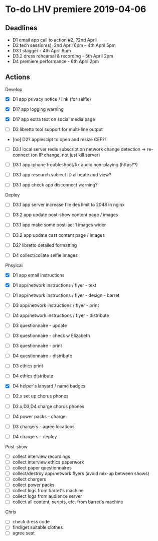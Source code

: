 # To-do LHV premiere 2019-04-06

## Deadlines

- D1 email app call to action #2, ?2nd April
- D2 tech session(s), 2nd April 6pm - 4th April 5pm
- D3.1 stagger - 4th April 6pm
- D3.2 dress rehearsal & recording - 5th April 2pm
- D4 premiere performance - 6th April 2pm

## Actions

Develop

- [x] D1 app privacy notice / link (for selfie)
- [x] D1? app logging warning
- [x] D1? app extra text on social media page 

- [ ] D2 libretto tool support for multi-line output

- [no] D2? applescipt to open and resize CEF?!

- [ ] D3.1 local server redis subscription network change detection -> re-connect (on IP change, not just kill server)

- [ ] D3.1 app iphone troubleshoot/fix audio non-playing (https??)
- [ ] D3.1 app research subject ID allocate and view?
- [ ] D3.1 app check app disconnect warning?

Deploy

- [ ] D3.1 app server increase file des limit to 2048 in nginx

- [ ] D3.2 app update post-show content page / images
- [ ] D3.1 app make some post-act 1 images wider
- [ ] D3.2 app update cast content page / images

- [ ] D2? libretto detailed formatting

- [ ] D4 collect/collate selfie images


Phsyical

- [x] D1 app email instructions
- [x] D1 app/network instructions / flyer - text
- [ ] D1 app/network instructions / flyer - design - barret
- [ ] D3 app/network instructions / flyer - print
- [ ] D4 app/network instructions / flyer - distribute

- [ ] D3 questionnaire - update
- [ ] D3 questionnaire - check w Elizabeth
- [ ] D3 questionnaire - print
- [ ] D4 questionnaire - distribute

- [ ] D3 ethics print
- [ ] D4 ethics distribute

- [x] D4 helper's lanyard / name badges

- [ ] D2.x set up chorus phones
- [ ] D2.x,D3,D4 charge chorus phones
- [ ] D4 power packs - charge
- [ ] D3 chargers - agree locations
- [ ] D4 chargers - deploy

Post-show

- [ ] collect interview recordings
- [ ] collect interview ethics paperwork
- [ ] collect paper questionnaires
- [ ] collect/destroy app/network flyers (avoid mix-up between shows)
- [ ] collect chargers
- [ ] collect power packs
- [ ] collect logs from barret's machine
- [ ] collect logs from audience server
- [ ] collect all content, scripts, etc. from barret's machine

Chris

- [ ] check dress code
- [ ] find/get suitable clothes
- [ ] agree seat
